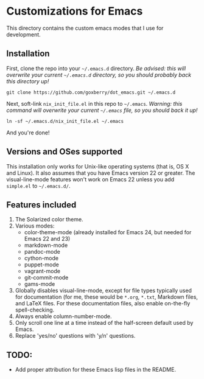 # Customizations for Emacs

This directory contains the custom emacs modes that I use for development.

## Installation

First, clone the repo into your `~/.emacs.d` directory. *Be advised: this will overwrite your current `~/.emacs.d` directory, so you should probably back this directory up!*

	git clone https://github.com/goxberry/dot_emacs.git ~/.emacs.d
	
Next, soft-link `nix_init_file.el` in this repo to `~/.emacs`. *Warning: this command will overwrite your current `~/.emacs` file, so you should back it up!*

	ln -sf ~/.emacs.d/nix_init_file.el ~/.emacs
	
And you're done!

## Versions and OSes supported

This installation only works for Unix-like operating systems (that is, OS X and Linux). It also assumes that you have Emacs version 22 or greater. The visual-line-mode features won't work on Emacs 22 unless you add `simple.el` to `~/.emacs.d/`.

## Features included

1. The Solarized color theme.
2. Various modes:
   - color-theme-mode (already installed for Emacs 24, but needed for Emacs 22 and 23)
   - markdown-mode
   - pandoc-mode
   - cython-mode
   - puppet-mode
   - vagrant-mode
   - git-commit-mode
   - gams-mode
3. Globally disables visual-line-mode, except for file types typically used for documentation (for me, these would be `*.org`, `*.txt`, Markdown files, and LaTeX files. For these documentation files, also enable on-the-fly spell-checking.
4. Always enable column-number-mode.
5. Only scroll one line at a time instead of the half-screen default used by Emacs.
6. Replace 'yes/no' questions with 'y/n' questions.

## TODO:

- Add proper attribution for these Emacs lisp files in the README.
